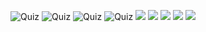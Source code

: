 ![Quiz](RapidQuiz.gif)
![Quiz](py.gif)
![Quiz](java.gif)
![Quiz](csharp.gif)
![](1.png)
![](2.png)
![](3.png)
![](4.png)
![](5.png)

